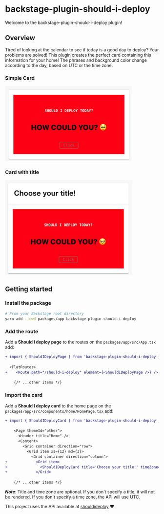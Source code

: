 # backstage-plugin-should-i-deploy

Welcome to the backstage-plugin-should-i-deploy plugin!

## Overview

Tired of looking at the calendar to see if today is a good day to deploy? Your problems are solved! This plugin creates the perfect card containing this information for your home! The phrases and background color change according to the day, based on UTC or the time zone.

### Simple Card

![Simple card](./docs/should-i-deploy-card-without-title.png)

### Card with title

![Simple card](./docs/should-i-deploy-card-with-title.png)

## Getting started

### Install the package

```bash
# From your Backstage root directory
yarn add --cwd packages/app backstage-plugin-should-i-deploy
```

### Add the route

Add a **Should I deploy page** to the routes on the `packages/app/src/App.tsx` add:

```diff
+ import { ShouldIDeployPage } from 'backstage-plugin-should-i-deploy';

  <FlatRoutes>
+    <Route path="/should-i-deploy" element={<ShouldIDeployPage />} />

    {/* ...other items */}
```

### Import the card

Add a **Should I deploy card** to the home page on the `packages/app/src/components/home/HomePage.tsx` add:

```diff
+ import { ShouldIDeployCard } from 'backstage-plugin-should-i-deploy';

    <Page themeId="other">
      <Header title="Home" />
      <Content>
        <Grid container direction="row">
          <Grid item xs={12} md={3}>
            <Grid container direction="column">
+             <Grid item>
+               <ShouldIDeployCard title='Choose your title!' timeZone="America/Sao_Paulo"/>
+             </Grid>

    {/* ...other items */}
```

**_Note_**: Title and time zone are optional. If you don't specify a title, it will not be rendered. If you don't specify a time zone, the API will use UTC.

This project uses the API available at [shouldideploy](https://github.com/baires/shouldideploy) :heart:
